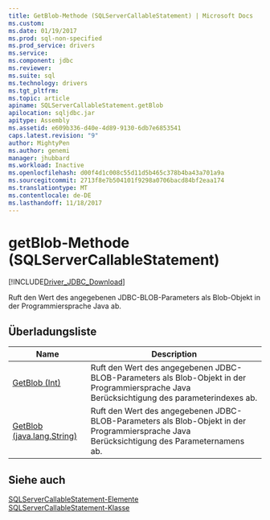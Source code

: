 ```yaml
---
title: GetBlob-Methode (SQLServerCallableStatement) | Microsoft Docs
ms.custom: 
ms.date: 01/19/2017
ms.prod: sql-non-specified
ms.prod_service: drivers
ms.service: 
ms.component: jdbc
ms.reviewer: 
ms.suite: sql
ms.technology: drivers
ms.tgt_pltfrm: 
ms.topic: article
apiname: SQLServerCallableStatement.getBlob
apilocation: sqljdbc.jar
apitype: Assembly
ms.assetid: e609b336-d40e-4d89-9130-6db7e6853541
caps.latest.revision: "9"
author: MightyPen
ms.author: genemi
manager: jhubbard
ms.workload: Inactive
ms.openlocfilehash: d00f4d1c008c55d11d5b465c378b4ba43a701a9a
ms.sourcegitcommit: 2713f8e7b504101f9298a0706bacd84bf2eaa174
ms.translationtype: MT
ms.contentlocale: de-DE
ms.lasthandoff: 11/18/2017
---
```

# <a name="getblob-method-sqlservercallablestatement"></a>getBlob-Methode (SQLServerCallableStatement)
[!INCLUDE[Driver_JDBC_Download](../../../includes/driver_jdbc_download.md)]

  Ruft den Wert des angegebenen JDBC-BLOB-Parameters als Blob-Objekt in der Programmiersprache Java ab.  
  
## <a name="overload-list"></a>Überladungsliste  
  
|Name|Description|  
|----------|-----------------|  
|[GetBlob (Int)](../../../connect/jdbc/reference/getblob-method-int.md)|Ruft den Wert des angegebenen JDBC-BLOB-Parameters als Blob-Objekt in der Programmiersprache Java Berücksichtigung des parameterindexes ab.|  
|[GetBlob (java.lang.String)](../../../connect/jdbc/reference/getblob-method-java-lang-string.md)|Ruft den Wert des angegebenen JDBC-BLOB-Parameters als Blob-Objekt in der Programmiersprache Java Berücksichtigung des Parameternamens ab.|  
  
## <a name="see-also"></a>Siehe auch  
 [SQLServerCallableStatement-Elemente](../../../connect/jdbc/reference/sqlservercallablestatement-members.md)   
 [SQLServerCallableStatement-Klasse](../../../connect/jdbc/reference/sqlservercallablestatement-class.md)  
  
  
